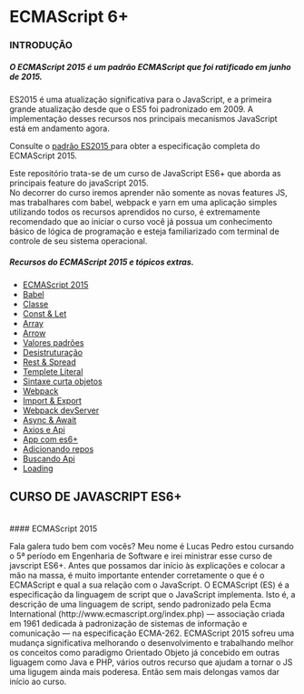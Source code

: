 # ECMAScript 6+

### INTRODUÇÃO
<h5>O ECMAScript 2015 é um padrão ECMAScript que foi ratificado em junho de 2015.</h5>

<p>ES2015 é uma atualização significativa para o JavaScript, e a primeira grande atualização desde que o ES5 foi padronizado em 2009. A implementação desses recursos nos principais mecanismos JavaScript está em andamento agora.

Consulte o <a href="http://www.ecma-international.org/ecma-262/6.0/index.html" target="blank">padrão ES2015 </a> para obter a especificação completa do ECMAScript 2015.</p>

<p>Este repositório trata-se de um curso de JavaScript ES6+ que aborda as principais feature do javaScript 2015. <br> No decorrer do curso iremos aprender não somente as novas features JS, mas trabalhares com babel, webpack e yarn em uma aplicação simples utilizando todos os recursos aprendidos no curso, é extremamente recomendado que ao iniciar o curso você já possua um conhecimento básico de lógica de programação e esteja familiarizado com terminal de controle de seu sistema operacional.</p>

<h5>Recursos do ECMAScript 2015 e tópicos extras.</h5>
<ul>
    <li><a href="#">ECMAScript 2015</a></li>
    <li><a href="#">Babel</a></li>
    <li><a href="#">Classe</a></li>
    <li><a href="#">Const & Let</a></li>
    <li><a href="#">Array</a></li>
    <li><a href="#">Arrow</a></li>
    <li><a href="#">Valores padrões</a></li>
    <li><a href="#">Desistruturação</a></li>
    <li><a href="#">Rest & Spread</a></li>
    <li><a href="#">Templete Literal</a></li>
    <li><a href="#">Sintaxe curta objetos</a></li>
    <li><a href="#">Webpack</a></li>
    <li><a href="#">Import & Export</a></li>
    <li><a href="#">Webpack devServer</a></li>
    <li><a href="#">Async & Await</a></li>
    <li><a href="#">Axios e Api</a></li>
    <li><a href="#">App com es6+</a></li>
    <li><a href="#">Adicionando repos</a></li>
    <li><a href="#">Buscando Api</a></li>
    <li><a href="#">Loading</a></li>
</ul>

## CURSO DE JAVASCRIPT ES6+ 
<br>
#### ECMAScript 2015
<p>
Fala galera tudo bem com vocês? Meu nome é Lucas Pedro estou cursando o 5ª período em Engenharia de Software e irei ministrar esse curso de javscript ES6+. Antes que possamos dar início às explicações e colocar a mão na	massa, é muito importante entender corretamente o que é o ECMAScript e qual a sua relação com o JavaScript. O ECMAScript (ES) é a especificação da linguagem de script que o JavaScript implementa. Isto é, a descrição de uma linguagem de script, sendo padronizado	pela Ecma International (http://www.ecmascript.org/index.php) —	associação criada em 1961 dedicada à padronização de	sistemas de	informação e comunicação — na especificação	ECMA-262. ECMAScript 2015 sofreu uma mudança significativa melhorando o desenvolvimento e trabalhando melhor os conceitos como paradigmo Orientado Objeto já concebido em outras liguagem como Java e PHP, vários outros recurso que ajudam a tornar o JS uma ligugem ainda mais poderesa.
Então sem mais delongas vamos dar início ao curso.
</p>
